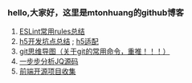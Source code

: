 ### hello,大家好，这里是mtonhuang的github博客

1. [ESLint常用rules总结](https://github.com/mtonhuang/bolg/tree/master/ESLint_rules)
2. [h5开发坑点总结](https://github.com/mtonhuang/bolg/tree/master/h5)  ;  [h5适配](https://github.com/mtonhuang/bolg/tree/master/h5/h5_adaptation)
3. [git思维导图（关于git的常用命令，重推！！！）](https://github.com/mtonhuang/bolg/tree/master/git_mindMap)
4. [一步步分析JQ源码](https://github.com/mtonhuang/bolg/tree/master/analysis_jq)
5. [前端开源项目收集](https://github.com/mtonhuang/bolg/tree/master/collect)
